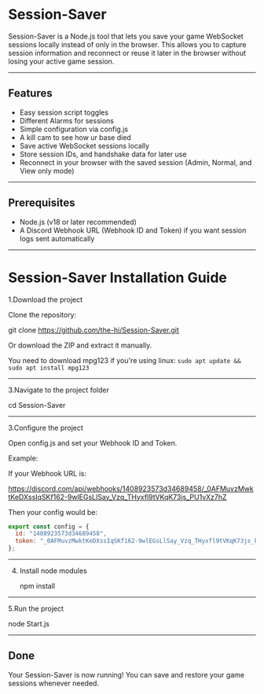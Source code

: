 Session-Saver
=============

Session-Saver is a Node.js tool that lets you save your game WebSocket sessions locally instead of only in the browser.
This allows you to capture session information and reconnect or reuse it later in the browser without losing your active game session.

---

Features
--------
- Easy session script toggles
- Different Alarms for sessions
- Simple configuration via config.js
- A kill cam to see how ur base died
- Save active WebSocket sessions locally
- Store session IDs, and handshake data for later use
- Reconnect in your browser with the saved session (Admin, Normal, and View only mode)

---

Prerequisites
-------------
- Node.js (v18 or later recommended)
- A Discord Webhook URL (Webhook ID and Token) if you want session logs sent automatically

---

Session-Saver Installation Guide
===============================
1.Download the project

  Clone the repository:
   
  git clone https://github.com/the-hi/Session-Saver.git
   
  Or download the ZIP and extract it manually.

  You need to download mpg123 if you're using linux: `sudo apt update && sudo apt install mpg123`

------------------------

3.Navigate to the project folder

  cd Session-Saver

------------------------

3.Configure the project

  Open config.js and set your Webhook ID and Token.

  Example:

  If your Webhook URL is:

  https://discord.com/api/webhooks/1408923573d34689458/_0AFMuvzMwktKeDXssIqSKf162-9wlEGsLlSay_Vzq_THyxfl9tVKqK73js_PU1vXz7hZ

  Then your config would be:

```js
export const config = {
  id: "1408923573d34689458",
  token: "_0AFMuvzMwktKeDXssIqSKf162-9wlEGsLlSay_Vzq_THyxfl9tVKqK73js_PU1vXz7hZ"
};
```
------------------------
4. Install node modules

   npm install

------------------------
5.Run the project

  node Start.js

------------------------
Done
----
Your Session-Saver is now running! You can save and restore your game sessions whenever needed.

